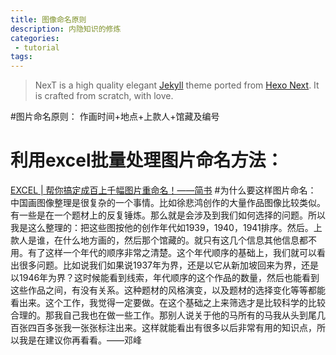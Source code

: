 ```yaml
---
title: 图像命名原则
description: 内隐知识的修炼
categories:
 - tutorial
tags:
---
```


> NexT is a high quality elegant [Jekyll](https://jekyllrb.com) theme ported from [Hexo Next](https://github.com/iissnan/hexo-theme-next). It is crafted from scratch, with love.

<!-- more -->

#图片命名原则：
作画时间+地点+上款人+馆藏及编号
# 利用excel批量处理图片命名方法：
[EXCEL | 帮你搞定成百上千幅图片重命名！——简书](https://www.jianshu.com/p/629364a4a6df)
#为什么要这样图片命名：
中国画图像整理是很复杂的一个事情。比如徐悲鸿创作的大量作品图像比较类似。有一些是在一个题材上的反复锤炼。那么就是会涉及到我们如何选择的问题。所以我是这么整理的：把这些图按他的创作年代如1939，1940，1941排序。然后。上款人是谁，在什么地方画的，然后那个馆藏的。就只有这几个信息其他信息都不用。有了这样一个年代的顺序非常之清楚。这个年代顺序的基础上，我们就可以看出很多问题。比如说我们如果说1937年为界，还是以它从新加坡回来为界，还是以1946年为界？这时候能看到线索，年代顺序的这个作品的数量，然后也能看到这些作品之间，有没有关系。这种题材的风格演变，以及题材的选择变化等等都能看出来。这个工作，我觉得一定要做。在这个基础之上来筛选才是比较科学的比较合理的。那我自己我也在做一些工作。那别人说关于他的马所有的马我从头到尾几百张四百多张我一张张标注出来。这样就能看出有很多以后非常有用的知识点，所以我是在建议你再看看。——邓峰
